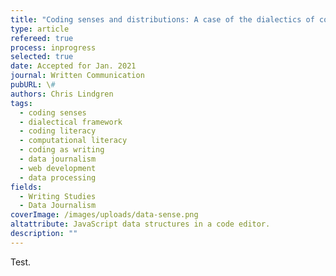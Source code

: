 ```yaml
---
title: "Coding senses and distributions: A case of the dialectics of coding with data"
type: article
refereed: true
process: inprogress
selected: true
date: Accepted for Jan. 2021
journal: Written Communication
pubURL: \#
authors: Chris Lindgren
tags:
  - coding senses
  - dialectical framework
  - coding literacy
  - computational literacy
  - coding as writing
  - data journalism
  - web development
  - data processing
fields:
  - Writing Studies
  - Data Journalism
coverImage: /images/uploads/data-sense.png
altattribute: JavaScript data structures in a code editor.
description: ""
---
```


Test.
